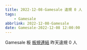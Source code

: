 ```yaml
---
title: 2022-12-08-Gamesale 違規 0 人
tags:
    - Gamesale
abbrlink: 2022-12-08-Gamesale
date: Gamesale-2022-12-08 12:00:00
---
```

Gamesale 板 [板規連結](https://www.ptt.cc/bbs/Gossiping/M.1637425085.A.07D.html)
昨天違規 0 人
